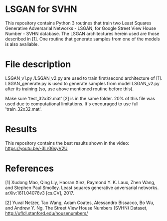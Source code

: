# LSGAN for SVHN

This repository contains Python 3 routines that train two Least Squares Generative Adversarial Networks - LSGAN, for Google Street View House Number - SVHN database. The LSGAN architectures herein used are those described in [1]. One routine that generate samples from one of the models is also avaliable.

# File description

LSGAN_v1.py /LSGAN_v2.py are used to train first/second architecture of [1].
LSGAN_generate.py is used to generate samples from model LSGAN_v2.py after its training (so, use above mentioned routine before this).

Make sure 'test_32x32.mat' [2] is in the same folder. 20% of this file was used due to computational limitations. It's encouraged to use full 'train_32x32.mat'.

# Results

This repository contains the best results shown in the video: https://youtu.be/-3Lr06syV2U

# References

[1] Xudong Mao, Qing Liy, Haoran Xiez, Raymond Y. K. Laux, Zhen Wang, and Stephen Paul Smolley. Least squares generative adversarial
    networks. arXiv:1611.04076v3 [cs.CV], 2017.

[2] Yuval Netzer, Tao Wang, Adam Coates, Alessandro Bissacco, Bo Wu, and Andrew Y. Ng. The Street View House Numbers (SVHN) Dataset,           http://ufldl.stanford.edu/housenumbers/
